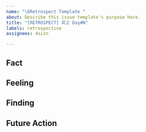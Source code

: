```yaml
---
name: "\bRetrospect Template "
about: Describe this issue template's purpose here.
title: "[RETROSPECT] 회고 Day#N"
labels: retrospective
assignees: 4sizn

---
```


**Fact**
--

**Feeling**
--

**Finding**
--

**Future Action**
--
